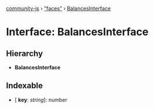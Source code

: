 [community-js](../globals.md) › ["faces"](../modules/_faces_.md) › [BalancesInterface](_faces_.balancesinterface.md)

# Interface: BalancesInterface

## Hierarchy

* **BalancesInterface**

## Indexable

* \[ **key**: *string*\]: number
